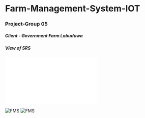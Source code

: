 # Farm-Management-System-IOT
### Project-Group 05

##### Client - Government Farm Labuduwa
##### View of SRS
![Click ....](../master/SRS/view.pdf)

![FMS](../master/images/readme.PNG)
![FMS](../master/images/hard.jpg)
